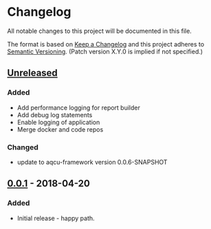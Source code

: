 # Changelog
All notable changes to this project will be documented in this file.

The format is based on [Keep a Changelog](http://keepachangelog.com/en/1.0.0/)
and this project adheres to [Semantic Versioning](http://semver.org/spec/v2.0.0.html). (Patch version X.Y.0 is implied if not specified.)

## [Unreleased]
### Added
- Add performance logging for report builder
- Add debug log statements
- Enable logging of application
- Merge docker and code repos

### Changed
- update to aqcu-framework version 0.0.6-SNAPSHOT


## [0.0.1] - 2018-04-20
### Added
- Initial release - happy path.

[Unreleased]: https://github.com/USGS-CIDA/aqcu-vdi-report/compare/aqcu-vdi-report-0.0.1...master
[0.0.1]: https://github.com/USGS-CIDA/aqcu-vdi-report/tree/aqcu-vdi-report-0.0.1
